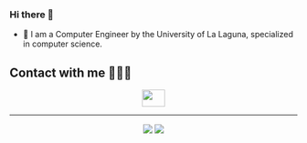 ### Hi there 👋
- 📖  I am a Computer Engineer by the University of La Laguna, specialized in computer science.

## Contact with me 🙋🏽‍♂️
<p align="center">
    <a href="https://www.linkedin.com/in/eduardo-exp%C3%B3sito-barrera-b31b62234/" target="blank"><img align="center" src="https://raw.githubusercontent.com/rahuldkjain/github-profile-readme-generator/master/src/images/icons/Social/linked-in-alt.svg" height="30" width="40" /></a>
</p>

---

<p align="center">
    <img align="center" src="https://github-readme-stats.vercel.app/api/?username=EduardoEB3&count_private=true&theme=github_dark&showicons=true" />
    <img align="center" src="https://github-readme-stats.vercel.app/api/top-langs/?username=EduardoEB3&exclude_repo=Traffic-Signs-Recognition,CryptoZombies&langs_count=5&theme=github_dark" />
</p>

<!--
**EduardoEB3/EduardoEB3** is a ✨ _special_ ✨ repository because its `README.md` (this file) appears on your GitHub profile.

Here are some ideas to get you started:

- 🔭 I’m currently working on ...
- 🌱 I’m currently learning ...
- 👯 I’m looking to collaborate on ...
- 🤔 I’m looking for help with ...
- 💬 Ask me about ...
- 📫 How to reach me: ...
- 😄 Pronouns: ...
- ⚡ Fun fact: ...
-->
